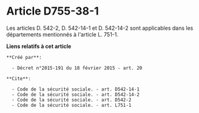 # Article D755-38-1

Les articles D. 542-2, D. 542-14-1 et D. 542-14-2 sont applicables dans les départements mentionnés à l'article L. 751-1.

**Liens relatifs à cet article**

	**Créé par**:

	  - Décret n°2015-191 du 18 février 2015 - art. 20

	**Cite**:

	  - Code de la sécurité sociale. - art. D542-14-1
	  - Code de la sécurité sociale. - art. D542-14-2
	  - Code de la sécurité sociale. - art. D542-2
	  - Code de la sécurité sociale. - art. L751-1
